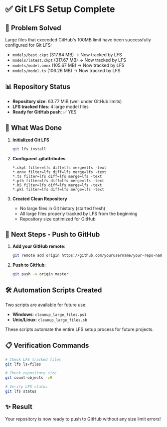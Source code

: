 # ✅ Git LFS Setup Complete

## 🎯 Problem Solved
Large files that exceeded GitHub's 100MB limit have been successfully configured for Git LFS:

- `models/best.ckpt` (317.64 MB) → Now tracked by LFS
- `models/latest.ckpt` (317.67 MB) → Now tracked by LFS  
- `models/model.onnx` (105.67 MB) → Now tracked by LFS
- `models/model.ts` (106.26 MB) → Now tracked by LFS

## 📊 Repository Status
- **Repository size**: 63.77 MiB (well under GitHub limits)
- **LFS tracked files**: 4 large model files
- **Ready for GitHub push**: ✅ YES

## 🔧 What Was Done

1. **Initialized Git LFS**
   ```bash
   git lfs install
   ```

2. **Configured .gitattributes**
   ```
   *.ckpt filter=lfs diff=lfs merge=lfs -text
   *.onnx filter=lfs diff=lfs merge=lfs -text
   *.ts filter=lfs diff=lfs merge=lfs -text
   *.pth filter=lfs diff=lfs merge=lfs -text
   *.h5 filter=lfs diff=lfs merge=lfs -text
   *.pkl filter=lfs diff=lfs merge=lfs -text
   ```

3. **Created Clean Repository**
   - No large files in Git history (started fresh)
   - All large files properly tracked by LFS from the beginning
   - Repository size optimized for GitHub

## 🚀 Next Steps - Push to GitHub

1. **Add your GitHub remote**:
   ```bash
   git remote add origin https://github.com/yourusername/your-repo-name.git
   ```

2. **Push to GitHub**:
   ```bash
   git push -u origin master
   ```

## 🛠️ Automation Scripts Created

Two scripts are available for future use:

- **Windows**: `cleanup_large_files.ps1`
- **Unix/Linux**: `cleanup_large_files.sh`

These scripts automate the entire LFS setup process for future projects.

## 📋 Verification Commands

```bash
# Check LFS tracked files
git lfs ls-files

# Check repository size
git count-objects -vH

# Verify LFS status
git lfs status
```

## ✨ Result
Your repository is now ready to push to GitHub without any size limit errors!

